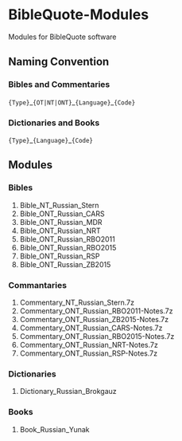 # BibleQuote-Modules

Modules for BibleQuote software

## Naming Convention

### Bibles and Commentaries

`{Type}`\_`{OT|NT|ONT}`\_`{Language}`\_`{Code}`

### Dictionaries and Books

`{Type}`\_`{Language}`\_`{Code}`

## Modules

### Bibles

1. Bible_NT_Russian_Stern
1. Bible_ONT_Russian_CARS
1. Bible_ONT_Russian_MDR
1. Bible_ONT_Russian_NRT
1. Bible_ONT_Russian_RBO2011
1. Bible_ONT_Russian_RBO2015
1. Bible_ONT_Russian_RSP
1. Bible_ONT_Russian_ZB2015

### Commantaries

1. Commentary_NT_Russian_Stern.7z
1. Commentary_ONT_Russian_RBO2011-Notes.7z
1. Commentary_ONT_Russian_ZB2015-Notes.7z
1. Commentary_ONT_Russian_CARS-Notes.7z
1. Commentary_ONT_Russian_RBO2015-Notes.7z
1. Commentary_ONT_Russian_NRT-Notes.7z
1. Commentary_ONT_Russian_RSP-Notes.7z

### Dictionaries

1. Dictionary_Russian_Brokgauz

### Books

1. Book_Russian_Yunak